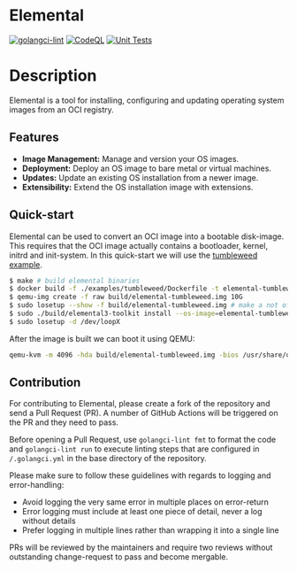 # Elemental

[![golangci-lint](https://github.com/suse/elemental/actions/workflows/golangci-lint.yaml/badge.svg)](https://github.com/suse/elemental/actions/workflows/golangci-lint.yaml)
[![CodeQL](https://github.com/SUSE/elemental/actions/workflows/github-code-scanning/codeql/badge.svg)](https://github.com/SUSE/elemental/actions/workflows/github-code-scanning/codeql)
[![Unit Tests](https://github.com/SUSE/elemental/actions/workflows/unit_tests.yaml/badge.svg)](https://github.com/SUSE/elemental/actions/workflows/unit_tests.yaml)


# Description

Elemental is a tool for installing, configuring and updating operating system images from an OCI registry.

## Features

*   **Image Management:** Manage and version your OS images.
*   **Deployment:** Deploy an OS image to bare metal or virtual machines.
*   **Updates:** Update an existing OS installation from a newer image.
*   **Extensibility:** Extend the OS installation image with extensions.

## Quick-start

Elemental can be used to convert an OCI image into a bootable disk-image. This requires that the OCI image actually contains a bootloader, kernel, initrd and init-system. In this quick-start we will use the [tumbleweed example](./examples/tumbleweed/Dockerfile).

```sh
$ make # build elemental binaries
$ docker build -f ./examples/tumbleweed/Dockerfile -t elemental-tumbleweed:latest ./examples/tumbleweed
$ qemu-img create -f raw build/elemental-tumbleweed.img 10G
$ sudo losetup --show -f build/elemental-tumbleweed.img # make a not of the device-name
$ sudo ./build/elemental3-toolkit install --os-image=elemental-tumbleweed:latest --config=examples/tumbleweed/config.sh --target /dev/loopX # use the loopback-device printed in previous step.
$ sudo losetup -d /dev/loopX
```

After the image is built we can boot it using QEMU:

```sh
qemu-kvm -m 4096 -hda build/elemental-tumbleweed.img -bios /usr/share/qemu/ovmf-x86_64.bin -cpu host
```

## Contribution

For contributing to Elemental, please create a fork of the repository and send a Pull Request (PR). A number of GitHub Actions will be triggered on the PR and they need to pass.

Before opening a Pull Request, use `golangci-lint fmt` to format the code and `golangci-lint run` to execute linting steps that are configured in `/.golangci.yml` in the base directory of the repository.

Please make sure to follow these guidelines with regards to logging and error-handling:
* Avoid logging the very same error in multiple places on error-return
* Error logging must include at least one piece of detail, never a log without details
* Prefer logging in multiple lines rather than wrapping it into a single line

PRs will be reviewed by the maintainers and require two reviews without outstanding change-request to pass and become mergable.
